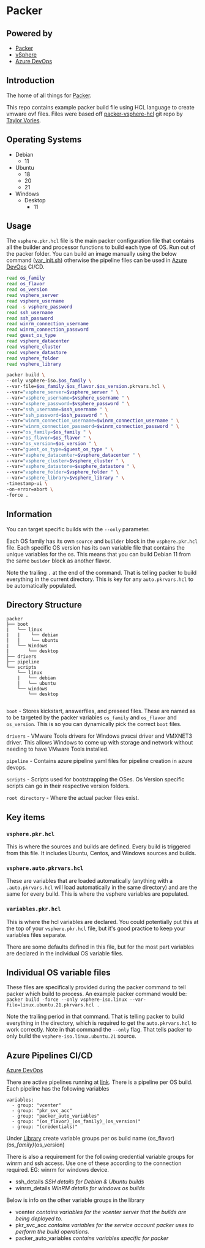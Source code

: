 # Packer

## Powered by

- [Packer](https://www.packer.io/docs)
- [vSphere](https://docs.vmware.com/en/VMware-vSphere/index.html)
- [Azure DevOps](https://azure.microsoft.com/en-au/services/devops/)

## Introduction

The home of all things for [Packer](https://www.packer.io/docs).

This repo contains example packer build file using HCL language to create vmware ovf files. Files were based off [packer-vsphere-hcl](https://github.com/tvories/packer-vsphere-hcl) git repo by [Taylor Vories](https://github.com/tvories). 

## Operating Systems
- Debian
  - 11
- Ubuntu
  - 18
  - 20
  - 21
- Windows
  - Desktop
    - 11

## Usage

The `vsphere.pkr.hcl` file is the main packer configuration file that contains all the builder and processor functions to build each type of OS. Run out of the packer folder.
You can build an image manually using the below command ([var_init.sh](./var_init.sh)) otherwise the pipeline files can be used in [Azure DevOps](https://azure.microsoft.com/en-au/services/devops/) CI/CD. 

``` bash
read os_family
read os_flavor
read os_version
read vsphere_server
read vsphere_username
read -s vsphere_password
read ssh_username
read ssh_password
read winrm_connection_username
read winrm_connection_password
read guest_os_type
read vsphere_datacenter
read vsphere_cluster
read vsphere_datastore
read vsphere_folder
read vsphere_library

packer build \
--only vsphere-iso.$os_family \
--var-file=$os_family.$os_flavor.$os_version.pkrvars.hcl \
--var="vsphere_server=$vsphere_server " \
--var="vsphere_username=$vsphere_username " \
--var="vsphere_password=$vsphere_password " \
--var="ssh_username=$ssh_username " \
--var="ssh_password=$ssh_password " \
--var="winrm_connection_username=$winrm_connection_username " \
--var="winrm_connection_password=$winrm_connection_password " \
--var="os_family=$os_family " \
--var="os_flavor=$os_flavor " \
--var="os_version=$os_version " \
--var="guest_os_type=$guest_os_type " \
--var="vsphere_datacenter=$vsphere_datacenter " \
--var="vsphere_cluster=$vsphere_cluster " \
--var="vsphere_datastore=$vsphere_datastore " \
--var="vsphere_folder=$vsphere_folder " \
--var="vsphere_library=$vsphere_library " \
-timestamp-ui \
-on-error=abort \
-force .
```

## Information

You can target specific builds with the `--only` parameter.

Each OS family has its own `source` and `builder` block in the `vsphere.pkr.hcl` file.  Each specific OS version has its own variable file that contains the unique variables for the os. This means that you can build Debian 11 from the same `builder` block as another flavor.

Note the trailing `.` at the end of the command.  That is telling packer to build everything in the current directory.  This is key for any `auto.pkrvars.hcl` to be automatically populated.

## Directory Structure

``` text
packer
├── boot
|   └── linux
|   |    └── debian
|   |    └── ubuntu
|   └── Windows
|       └── desktop
├── drivers
├── pipeline
└── scripts
    └── linux
    |   └── debian
    |   └── ubuntu
    └── windows
        └── desktop
                
```

`boot` - Stores kickstart, answerfiles, and preseed files. These are named as to be targeted by the packer variables `os_family` and `os_flavor` and `os_version`.  This is so you can dynamically pick the correct `boot` files.

`drivers` - VMware Tools drivers for Windows pvscsi driver and VMXNET3 driver.  This allows Windows to come up with storage and network without needing to have VMware Tools installed.

`pipeline` - Contains azure pipeline yaml files for pipeline creation in azure devops.

`scripts` - Scripts used for bootstrapping the OSes. Os Version specific scripts can go in their respective version folders.

`root directory` - Where the actual packer files exist.

## Key items

### `vsphere.pkr.hcl`

This is where the sources and builds are defined.  Every build is triggered from this file.  It includes Ubuntu, Centos, and Windows sources and builds.

### `vsphere.auto.pkrvars.hcl`

These are variables that are loaded automatically (anything with a `.auto.pkrvars.hcl` will load automatically in the same directory) and are the same for every build.  This is where the vsphere variables are populated.

### `variables.pkr.hcl`

This is where the hcl variables are declared.  You could potentially put this at the top of your `vsphere.pkr.hcl` file, but it's good practice to keep your variables files separate.

There are some defaults defined in this file, but for the most part variables are declared in the individual OS variable files.

## Individual OS variable files

These files are specifically provided during the packer command to tell packer which build to process.  An example packer command would be: `packer build -force --only vsphere-iso.linux --var-file=linux.ubuntu.21.pkrvars.hcl .`

Note the trailing period in that command.  That is telling packer to build everything in the directory, which is required to get the `auto.pkrvars.hcl` to work correctly.  Note in that command the `--only` flag.  That tells packer to only build the `vsphere-iso.linux.ubuntu.21` source.

## Azure Pipelines CI/CD

[Azure DevOps](https://azure.microsoft.com/en-au/services/devops/)

There are active pipelines running at [link](https://azure.microsoft.com/en-au/services/devops/).
There is a pipeline per OS build.
Each pipeline has the following variables

``` text
variables:
  - group: "vcenter"
  - group: "pkr_svc_acc"
  - group: "packer_auto_variables"
  - group: "(os_flavor)_(os_family)_(os_version)"
  - group: "(credentials)"
```

Under [Library](https://azure.microsoft.com/en-au/services/devops/) create variable groups per os build name (os_flavor)*(os_family)*(os_version)

There is also a requirement for the following credential variable groups for winrm and ssh access. Use one of these according to the connection required. EG: winrm for windows device.

- ssh_details *SSH details for Debian & Ubuntu builds*
- winrm_details *WinRM details for windows os builds*

Below is info on the other variable groups in the library

- vcenter *contains variables for the vcenter server that the builds are being deployed to.*
- pkr_svc_acc *contains variables for the service account packer uses to perform the build operations.*
- packer_auto_variables *contains variables specific for packer*
